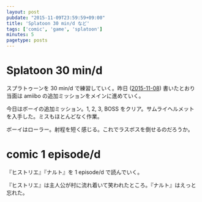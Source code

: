 ```yaml
---
layout: post
pubdate: "2015-11-09T23:59:59+09:00"
title: 'Splatoon 30 min/d など'
tags: ['comic', 'game', 'splatoon']
minutes: 5
pagetype: posts
---
```

# Splatoon 30 min/d

スプラトゥーンを 30 min/d で練習していく。昨日 ([2015-11-08][]) 書いたとおり当面は amiibo の追加ミッションをメインに進めていく。

今日はボーイの追加ミッション。1, 2, 3, BOSS をクリア。サムライヘルメットを入手した。ミスもほとんどなく作業。

ボーイはローラー。射程を短く感じる。これでラスボスを倒せるのだろうか。

# comic 1 episode/d

『ヒストリエ』『ナルト』を 1 episode/d で読んでいく。

『ヒストリエ』は主人公が村に流れ着いて笑われたところ。『ナルト』はえっと忘れた。

[2015-11-08]: http://blog.bouzuya.net/2015/11/08/
